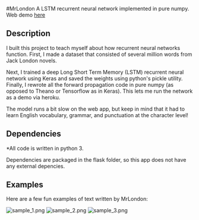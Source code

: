 #MrLondon
A LSTM recurrent neural network implemented in pure numpy. Web demo [here](https://mr-london.herokuapp.com/)

Description
-----------
I built this project to teach myself about how recurrent neural networks function. First, I made a dataset that consisted of several million words from Jack London novels.

Next, I trained a deep Long Short Term Memory (LSTM) recurrent neural network using Keras and saved the weights using python's pickle utility. Finally, I rewrote all the forward propagation code in pure numpy (as opposed to Theano or Tensorflow as in Keras). This lets me run the network as a demo via heroku.

The model runs a bit slow on the web app, but keep in mind that it had to learn English vocabulary, grammar, and punctuation at the character level!

Dependencies
--------
*All code is written in python 3.

Dependencies are packaged in the flask folder, so this app does not have any external depencies.

Examples
--------
Here are a few fun examples of text written by MrLondon:

![sample_1.png](https://github.com/greydanus/mr_london/blob/master/app/static/img/sample_1.png)
![sample_2.png](https://github.com/greydanus/mr_london/blob/master/app/static/img/sample_2.png)
![sample_3.png](https://github.com/greydanus/mr_london/blob/master/app/static/img/sample_3.png)
